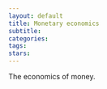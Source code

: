 ```yaml
---
layout: default
title: Monetary economics
subtitle:
categories:
tags:
stars:
---
```


The economics of money.
